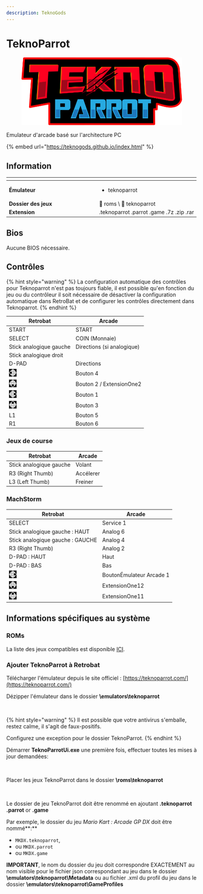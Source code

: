 ```yaml
---
description: TeknoGods
---
```


# TeknoParrot

<div align="left">

<figure><img src="https://raw.githubusercontent.com/fabricecaruso/es-theme-carbon/52ff37c9e265587d006945a2ba695b5a962b3a3d/art/logos/teknoparrot.svg" alt=""><figcaption></figcaption></figure>

</div>

Emulateur d'arcade basé sur l'architecture PC

{% embed url="https://teknogods.github.io/index.html" %}

## Information

<table data-header-hidden><thead><tr><th width="224"></th><th></th></tr></thead><tbody><tr><td><strong>Émulateur</strong></td><td><ul><li>teknoparrot</li></ul></td></tr><tr><td><strong>Dossier des jeux</strong></td><td><span data-gb-custom-inline data-tag="emoji" data-code="1f4c2">📂</span> roms \ <span data-gb-custom-inline data-tag="emoji" data-code="1f4c2">📂</span> teknoparrot</td></tr><tr><td><strong>Extension</strong></td><td>.teknoparrot .parrot .game .7z .zip .rar</td></tr></tbody></table>

## Bios

Aucune BIOS nécessaire.

## Contrôles

{% hint style="warning" %}
La configuration automatique des contrôles pour Teknoparrot n'est pas toujours fiable, il est possible qu'en fonction du jeu ou du contrôleur il soit nécessaire de désactiver la configuration automatique dans RetroBat et de configurer les contrôles directement dans Teknoparrot.
{% endhint %}

| Retrobat                                       | Arcade                     |
| ---------------------------------------------- | -------------------------- |
| START                                          | START                      |
| SELECT                                         | COIN (Monnaie)             |
| Stick analogique gauche                        | Directions (si analogique) |
| Stick analogique droit                         |                            |
| D-PAD                                          | Directions                 |
| ![](<../../../.gitbook/assets/image (33).png>) | Bouton 4                   |
| ![](<../../../.gitbook/assets/image (20).png>) | Bouton 2 / ExtensionOne2   |
| ![](<../../../.gitbook/assets/image (7).png>)  | Bouton 1                   |
| ![](<../../../.gitbook/assets/image (35).png>) | Bouton 3                   |
| L1                                             | Bouton 5                   |
| R1                                             | Bouton 6                   |

### Jeux de course

| Retrobat                | Arcade    |
| ----------------------- | --------- |
| Stick analogique gauche | Volant    |
| R3 (Right Thumb)        | Accélerer |
| L3 (Left Thumb)         | Freiner   |

### MachStorm

| Retrobat                                       | Arcade                   |
| ---------------------------------------------- | ------------------------ |
| SELECT                                         | Service 1                |
| Stick analogique gauche : HAUT                 | Analog 6                 |
| Stick analogique gauche : GAUCHE               | Analog 4                 |
| R3 (Right Thumb)                               | Analog 2                 |
| D-PAD : HAUT                                   | Haut                     |
| D-PAD : BAS                                    | Bas                      |
| ![](<../../../.gitbook/assets/image (7).png>)  | BoutonÉmulateur Arcade 1 |
| ![](<../../../.gitbook/assets/image (20).png>) | ExtensionOne12           |
| ![](<../../../.gitbook/assets/image (35).png>) | ExtensionOne11           |

## Informations spécifiques au système

### ROMs

La liste des jeux compatibles est disponible [ICI](https://teknogods.github.io/compatibility.html).

### Ajouter TeknoParrot à Retrobat

Télécharger l'émulateur depuis le site officiel : [https://teknoparrot.com/](https://teknoparrot.com/)

Dézipper l'émulateur dans le dossier **\emulators\teknoparrot**

<div align="left">

<figure><img src="https://i.imgur.com/rQlbFKQ.png" alt=""><figcaption></figcaption></figure>

</div>

{% hint style="warning" %}
Il est possible que votre antivirus s'emballe, restez calme, il s'agit de faux-positifs.&#x20;

Configurez une exception pour le dossier TeknoParrot.
{% endhint %}

Démarrer **TeknoParrotUi.exe** une première fois, effectuer toutes les mises à jour demandées:

<div align="left">

<figure><img src="https://i.imgur.com/liUVclK.png" alt=""><figcaption></figcaption></figure>

</div>

Placer les jeux TeknoParrot dans le dossier **\roms\teknoparrot**

<div align="left">

<figure><img src="https://i.imgur.com/wqTsWOQ.png" alt=""><figcaption></figcaption></figure>

</div>

Le dossier de jeu TeknoParrot doit être renommé en ajoutant **.teknoparrot** **.parrot** or **.game**

Par exemple, le dossier du jeu _Mario Kart : Arcade GP DX_ doit être nommé**:**&#x20;

* `MKDX.teknoparrot`,&#x20;
* ou `MKDX.parrot`
* ou `MKDX.game`

**IMPORTANT**, le nom du dossier du jeu doit correspondre EXACTEMENT au nom visible pour le fichier json correspondant au jeu dans le dossier **\emulators\teknoparrot\Metadata** ou au fichier .xml du profil du jeu dans le dossier **\emulators\teknoparrot\GameProfiles**

<div align="left">

<figure><img src="https://i.imgur.com/6BBrvM8.png" alt=""><figcaption></figcaption></figure>

</div>


